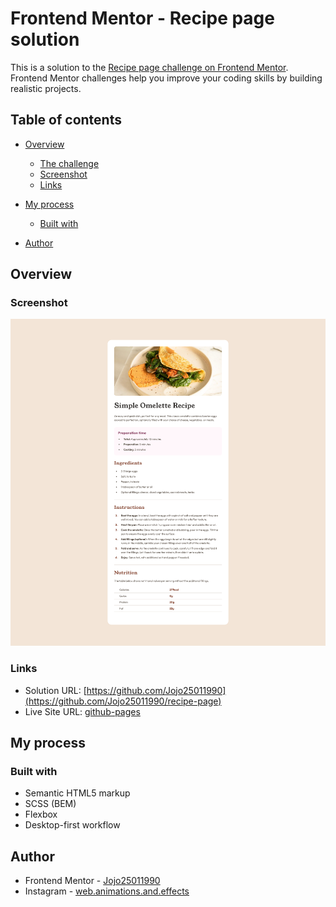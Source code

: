 # Frontend Mentor - Recipe page solution

This is a solution to the [Recipe page challenge on Frontend Mentor](https://www.frontendmentor.io/challenges/recipe-page-KiTsR8QQKm). Frontend Mentor challenges help you improve your coding skills by building realistic projects.

## Table of contents

- [Overview](#overview)
  - [The challenge](#the-challenge)
  - [Screenshot](#screenshot)
  - [Links](#links)
- [My process](#my-process)

  - [Built with](#built-with)

- [Author](#author)

## Overview

### Screenshot

![](./screenshot-recipe-page.png)

### Links

- Solution URL: [https://github.com/Jojo25011990](https://github.com/Jojo25011990/recipe-page)
- Live Site URL: [github-pages](https://jojo25011990.github.io/recipe-page/)

## My process

### Built with

- Semantic HTML5 markup
- SCSS (BEM)
- Flexbox
- Desktop-first workflow

## Author

- Frontend Mentor - [Jojo25011990](https://www.frontendmentor.io/profile/Jojo25011990)
- Instagram - [web.animations.and.effects](https://www.instagram.com/web.animations.and.effects/)
